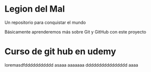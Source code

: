 # Legion del Mal
Un repositorio para conquistar el mundo

Básicamente aprenderemos más sobre Git y GitHub con este proyecto

# Curso de git hub en udemy 

loremasdfddddddddddd asaaa aaaaaaa
dddddddddddddddd aaaa